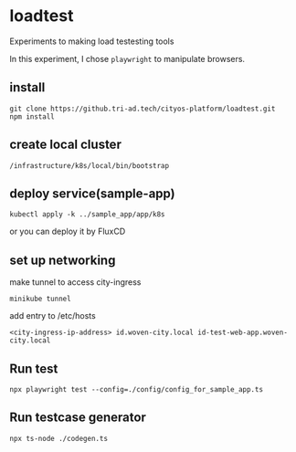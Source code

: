# loadtest
Experiments to making load testesting tools

In this experiment, I chose `playwright` to manipulate browsers.

## install
```
git clone https://github.tri-ad.tech/cityos-platform/loadtest.git
npm install
```

## create local cluster
```
/infrastructure/k8s/local/bin/bootstrap
```
## deploy service(sample-app)
```
kubectl apply -k ../sample_app/app/k8s
```
or you can deploy it by FluxCD

## set up networking
make tunnel to access city-ingress
```
minikube tunnel
```
add entry to /etc/hosts
```
<city-ingress-ip-address> id.woven-city.local id-test-web-app.woven-city.local
```

## Run test
```
npx playwright test --config=./config/config_for_sample_app.ts
```

## Run testcase generator
```
npx ts-node ./codegen.ts
```


